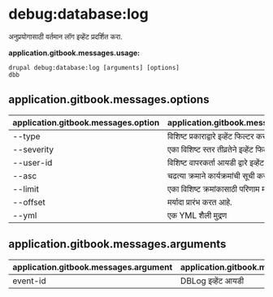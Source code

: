 # debug:database:log
अनुप्रयोगासाठी वर्तमान लॉग इव्हेंट प्रदर्शित करा.

**application.gitbook.messages.usage:**
```
drupal debug:database:log [arguments] [options]
dbb
```

## application.gitbook.messages.options
application.gitbook.messages.option | application.gitbook.messages.details
-------|-------------
--type | विशिष्ट प्रकाराद्वारे इव्हेंट फिल्टर करा.
--severity | एका विशिष्ट स्तर तीव्रतेने इव्हेंट फिल्टर करा.
--user-id | विशिष्ट वापरकर्ता आयडी द्वारे इव्हेंट फिल्टर करा.
--asc | चढत्या क्रमाने कार्यक्रमांची सूची करा.
--limit | एका विशिष्ट क्रमांकासाठी परिणाम मर्यादित करा.
--offset | मर्यादा प्रारंभ करत आहे.
--yml | एक YML शैली मुद्रण

## application.gitbook.messages.arguments
application.gitbook.messages.argument | application.gitbook.messages.details
---------|-------------
event-id | DBLog इव्हेंट आयडी
